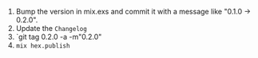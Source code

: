 1. Bump the version in mix.exs and commit it with a message like "0.1.0 -> 0.2.0".
2. Update the `Changelog`
3. `git tag 0.2.0 -a -m"0.2.0"
4. `mix hex.publish`
